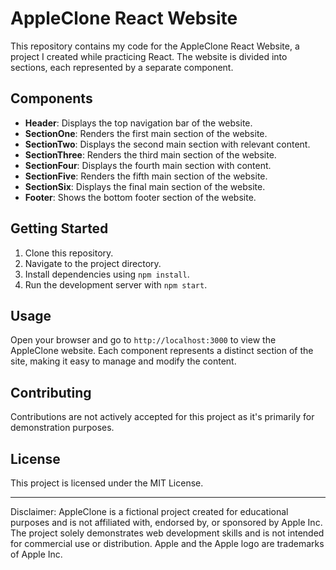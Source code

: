 # AppleClone React Website

This repository contains my code for the AppleClone React Website, a project I created while practicing React. The website is divided into sections, each represented by a separate component.

## Components

- **Header**: Displays the top navigation bar of the website.
- **SectionOne**: Renders the first main section of the website.
- **SectionTwo**: Displays the second main section with relevant content.
- **SectionThree**: Renders the third main section of the website.
- **SectionFour**: Displays the fourth main section with content.
- **SectionFive**: Renders the fifth main section of the website.
- **SectionSix**: Displays the final main section of the website.
- **Footer**: Shows the bottom footer section of the website.

## Getting Started

1. Clone this repository.
2. Navigate to the project directory.
3. Install dependencies using `npm install`.
4. Run the development server with `npm start`.

## Usage

Open your browser and go to `http://localhost:3000` to view the AppleClone website. Each component represents a distinct section of the site, making it easy to manage and modify the content.

## Contributing

Contributions are not actively accepted for this project as it's primarily for demonstration purposes.

## License

This project is licensed under the MIT License.

---

Disclaimer: AppleClone is a fictional project created for educational purposes and is not affiliated with, endorsed by, or sponsored by Apple Inc. The project solely demonstrates web development skills and is not intended for commercial use or distribution. Apple and the Apple logo are trademarks of Apple Inc.
